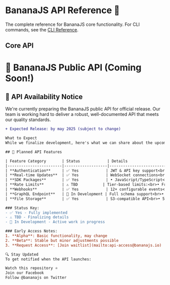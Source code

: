 # BananaJS API Reference 🍌

The complete reference for BananaJS core functionality. For CLI commands, see the [CLI Reference](./cli).

## Core API

# 🍌 BananaJS Public API (Coming Soon!)

## 🚧 API Availability Notice

We're currently preparing the BananaJS public API for official release. Our team is working hard to deliver a robust, well-documented API that meets our quality standards.

```diff
+ Expected Release: by may 2025 (subject to change)

What to Expect
While we finalize development, here's what we can share about the upcoming API:

## 📡 Planned API Features

| Feature Category       | Status            | Details                                                                 | Early Access Available |
|------------------------|-------------------|-------------------------------------------------------------------------|------------------------|
| **Authentication**     | ✅ Yes            | JWT & API key support<br>• OAuth 2.0 providers<br>• Session management  | Yes (Alpha)            |
| **Real-time Updates**  | ✅ Yes            | WebSocket connections<br>• Presence tracking<br>• Message queues        | Yes (Beta)             |
| **SDK Packages**       | ✅ Yes            | • JavaScript/TypeScript<br>• Python<br>• Ruby<br>• (More coming)       | JS/TS Only             |
| **Rate Limits**        | ⚠️ TBD           | Tier-based limits:<br>• Free: 1000 req/hr<br>• Pro: 10,000 req/hr      | No                     |
| **Webhooks**           | ✅ Yes            | 12+ configurable events<br>• Retry logic<br>• Payload validation       | Yes (Beta)             |
| **GraphQL Endpoint**   | 🚧 In Development | Full schema support<br>• Apollo-compatible                             | Private Beta           |
| **File Storage**       | ✅ Yes            | S3-compatible API<br>• 5GB free tier                                  | Yes (Alpha)            |

### Status Key:
- ✅ Yes - Fully implemented
- ⚠️ TBD - Finalizing details
- 🚧 In Development - Active work in progress

### Early Access Notes:
1. **Alpha**: Basic functionality, may change
2. **Beta**: Stable but minor adjustments possible
3. **Request Access**: [Join waitlist](mailto:api-access@bananajs.io)

🔍 Stay Updated
To get notified when the API launches:

Watch this repository ⭐
Join our Facebook
Follow @bananajs on Twitter